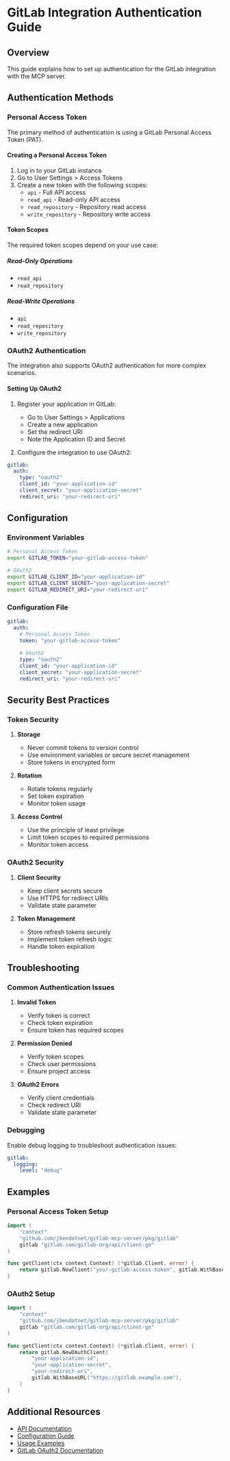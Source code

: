 # GitLab Integration Authentication Guide

## Overview
This guide explains how to set up authentication for the GitLab integration with the MCP server.

## Authentication Methods

### Personal Access Token
The primary method of authentication is using a GitLab Personal Access Token (PAT).

#### Creating a Personal Access Token
1. Log in to your GitLab instance
2. Go to User Settings > Access Tokens
3. Create a new token with the following scopes:
   - `api` - Full API access
   - `read_api` - Read-only API access
   - `read_repository` - Repository read access
   - `write_repository` - Repository write access

#### Token Scopes
The required token scopes depend on your use case:

##### Read-Only Operations
- `read_api`
- `read_repository`

##### Read-Write Operations
- `api`
- `read_repository`
- `write_repository`

### OAuth2 Authentication
The integration also supports OAuth2 authentication for more complex scenarios.

#### Setting Up OAuth2
1. Register your application in GitLab:
   - Go to User Settings > Applications
   - Create a new application
   - Set the redirect URI
   - Note the Application ID and Secret

2. Configure the integration to use OAuth2:
```yaml
gitlab:
  auth:
    type: "oauth2"
    client_id: "your-application-id"
    client_secret: "your-application-secret"
    redirect_uri: "your-redirect-uri"
```

## Configuration

### Environment Variables
```bash
# Personal Access Token
export GITLAB_TOKEN="your-gitlab-access-token"

# OAuth2
export GITLAB_CLIENT_ID="your-application-id"
export GITLAB_CLIENT_SECRET="your-application-secret"
export GITLAB_REDIRECT_URI="your-redirect-uri"
```

### Configuration File
```yaml
gitlab:
  auth:
    # Personal Access Token
    token: "your-gitlab-access-token"
    
    # OAuth2
    type: "oauth2"
    client_id: "your-application-id"
    client_secret: "your-application-secret"
    redirect_uri: "your-redirect-uri"
```

## Security Best Practices

### Token Security
1. **Storage**
   - Never commit tokens to version control
   - Use environment variables or secure secret management
   - Store tokens in encrypted form

2. **Rotation**
   - Rotate tokens regularly
   - Set token expiration
   - Monitor token usage

3. **Access Control**
   - Use the principle of least privilege
   - Limit token scopes to required permissions
   - Monitor token access

### OAuth2 Security
1. **Client Security**
   - Keep client secrets secure
   - Use HTTPS for redirect URIs
   - Validate state parameter

2. **Token Management**
   - Store refresh tokens securely
   - Implement token refresh logic
   - Handle token expiration

## Troubleshooting

### Common Authentication Issues

1. **Invalid Token**
   - Verify token is correct
   - Check token expiration
   - Ensure token has required scopes

2. **Permission Denied**
   - Verify token scopes
   - Check user permissions
   - Ensure project access

3. **OAuth2 Errors**
   - Verify client credentials
   - Check redirect URI
   - Validate state parameter

### Debugging
Enable debug logging to troubleshoot authentication issues:
```yaml
gitlab:
  logging:
    level: "debug"
```

## Examples

### Personal Access Token Setup
```go
import (
    "context"
    "github.com/jbendotnet/gitlab-mcp-server/pkg/gitlab"
    gitlab "gitlab.com/gitlab-org/api/client-go"
)

func getClient(ctx context.Context) (*gitlab.Client, error) {
    return gitlab.NewClient("your-gitlab-access-token", gitlab.WithBaseURL("https://gitlab.example.com"))
}
```

### OAuth2 Setup
```go
import (
    "context"
    "github.com/jbendotnet/gitlab-mcp-server/pkg/gitlab"
    gitlab "gitlab.com/gitlab-org/api/client-go"
)

func getClient(ctx context.Context) (*gitlab.Client, error) {
    return gitlab.NewOAuthClient(
        "your-application-id",
        "your-application-secret",
        "your-redirect-uri",
        gitlab.WithBaseURL("https://gitlab.example.com"),
    )
}
```

## Additional Resources
- [API Documentation](./api.md)
- [Configuration Guide](./configuration.md)
- [Usage Examples](./usage_examples.md)
- [GitLab OAuth2 Documentation](https://docs.gitlab.com/ee/api/oauth2.html) 